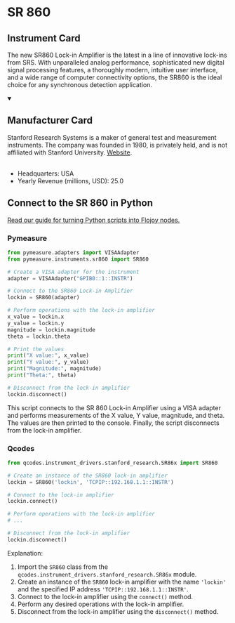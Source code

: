
# SR 860

## Instrument Card

The new SR860 Lock-in Amplifier is the latest in a line of innovative lock-ins from SRS. With unparalleled analog performance, sophisticated new digital signal processing features, a thoroughly modern, intuitive user interface, and a wide range of computer connectivity options, the SR860 is the ideal choice for any synchronous detection application.

<details open>
<summary><h2>Manufacturer Card</h2></summary>
Stanford Research Systems is a maker of general test and measurement instruments. The company was founded in 1980, is privately held, and is not affiliated with Stanford University. <a href=https://www.thinksrs.com/>Website</a>.
<br><br>
<ul>
  <li>Headquarters: USA</li>
  <li>Yearly Revenue (millions, USD): 25.0</li>
</ul>
</details>

## Connect to the SR 860 in Python

[Read our guide for turning Python scripts into Flojoy nodes.](https://docs.flojoy.ai/custom-nodes/creating-custom-node/)


### Pymeasure


```python
from pymeasure.adapters import VISAAdapter
from pymeasure.instruments.sr860 import SR860

# Create a VISA adapter for the instrument
adapter = VISAAdapter("GPIB0::1::INSTR")

# Connect to the SR860 Lock-in Amplifier
lockin = SR860(adapter)

# Perform operations with the lock-in amplifier
x_value = lockin.x
y_value = lockin.y
magnitude = lockin.magnitude
theta = lockin.theta

# Print the values
print("X value:", x_value)
print("Y value:", y_value)
print("Magnitude:", magnitude)
print("Theta:", theta)

# Disconnect from the lock-in amplifier
lockin.disconnect()
```

This script connects to the SR 860 Lock-in Amplifier using a VISA adapter and performs measurements of the X value, Y value, magnitude, and theta. The values are then printed to the console. Finally, the script disconnects from the lock-in amplifier.

### Qcodes

```python
from qcodes.instrument_drivers.stanford_research.SR86x import SR860

# Create an instance of the SR860 lock-in amplifier
lockin = SR860('lockin', 'TCPIP::192.168.1.1::INSTR')

# Connect to the lock-in amplifier
lockin.connect()

# Perform operations with the lock-in amplifier
# ...

# Disconnect from the lock-in amplifier
lockin.disconnect()
```

Explanation:
1. Import the `SR860` class from the `qcodes.instrument_drivers.stanford_research.SR86x` module.
2. Create an instance of the `SR860` lock-in amplifier with the name `'lockin'` and the specified IP address `'TCPIP::192.168.1.1::INSTR'`.
3. Connect to the lock-in amplifier using the `connect()` method.
4. Perform any desired operations with the lock-in amplifier.
5. Disconnect from the lock-in amplifier using the `disconnect()` method.

